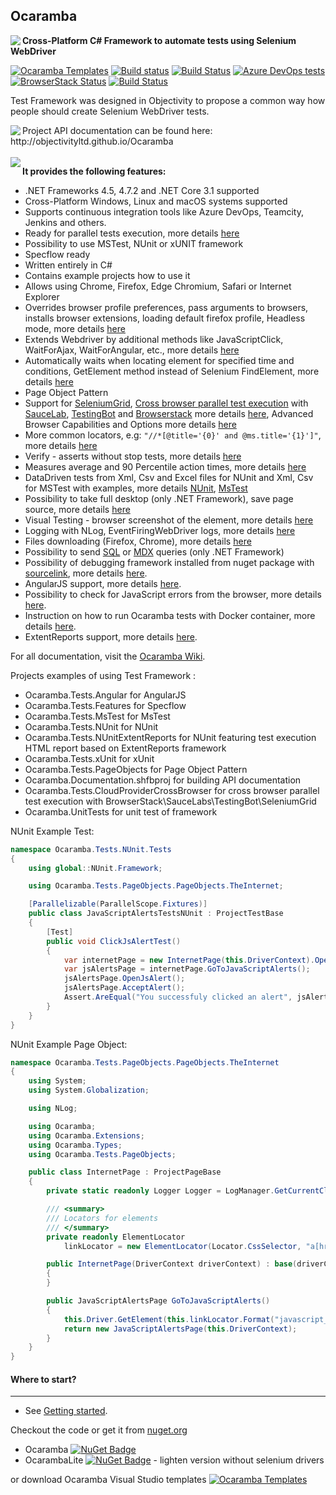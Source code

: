 ## Ocaramba
<img align="left" src="https://user-images.githubusercontent.com/12324498/73060034-43ff2580-3e97-11ea-9100-748d0716eba7.png">

**Cross-Platform C# Framework to automate tests using Selenium WebDriver**

[![Ocaramba Templates](https://img.shields.io/badge/get-Ocaramba_Templates-green.svg?color=4BC21F)](https://marketplace.visualstudio.com/items?itemName=Ocaramba.Ocaramba1)
[![Build status](https://ci.appveyor.com/api/projects/status/p8p3bndotyknv7rk?svg=true)](https://ci.appveyor.com/project/ObjectivityAdminsTeam/ocaramba)
[![Build Status](https://dev.azure.com/ocaramba/Ocaramba/_apis/build/status/ObjectivityLtd.Ocaramba)](https://dev.azure.com/ocaramba/Ocaramba/_build/latest?definitionId=2)
[![Azure DevOps tests](https://img.shields.io/azure-devops/tests/ocaramba/Ocaramba/2)](https://dev.azure.com/ocaramba/Ocaramba/_build?definitionId=2)
[![BrowserStack Status](https://automate.browserstack.com/badge.svg?badge_key=LzcxRG9pYjdqMWF0SG5OTzVYcHJmdkVDVzdzVEZvSnUwNHB6MDJjRkFtZz0tLVQ5NHNtQkllOFQzOXl6T3BiOHFzZFE9PQ==--be558d9ee42bf47757e26a14b2848c8eccecf751)](https://automate.browserstack.com/public-build/LzcxRG9pYjdqMWF0SG5OTzVYcHJmdkVDVzdzVEZvSnUwNHB6MDJjRkFtZz0tLVQ5NHNtQkllOFQzOXl6T3BiOHFzZFE9PQ==--be558d9ee42bf47757e26a14b2848c8eccecf751)
[![Build Status](https://saucelabs.com/buildstatus/jraczek)](https://saucelabs.com/beta/builds/8de234710c7c46f1b5d0e9c9438e5d06)

Test Framework was designed in Objectivity to propose a common way how people should create Selenium WebDriver tests.

<img align="left" src="https://user-images.githubusercontent.com/12324498/73060119-73159700-3e97-11ea-99d3-1b21584c6baa.png">
Project API documentation can be found here: http://objectivityltd.github.io/Ocaramba<br /><br />

<img align="left" src="https://github.com/ObjectivityLtd/Ocaramba/wiki/images/ocarambadiagram.png">

**It provides the following features:**
- .NET Frameworks 4.5, 4.7.2 and .NET Core 3.1 supported
- Cross-Platform  Windows, Linux and macOS systems supported
- Supports  continuous integration tools like Azure DevOps, Teamcity, Jenkins and others. 
- Ready for parallel tests execution, more details [here](https://github.com/ObjectivityLtd/Ocaramba/wiki/Selenium%20Parallel%20tests%20execution)
- Possibility to use MSTest, NUnit or xUNIT framework
- Specflow ready
- Written entirely in C#
- Contains example projects how to use it
- Allows using Chrome, Firefox, Edge Chromium, Safari or Internet Explorer
- Overrides browser profile preferences, pass arguments to browsers,  installs browser extensions, loading default firefox profile, Headless mode, more details [here](https://github.com/ObjectivityLtd/Ocaramba/wiki/Override-browser-profile-preferences,-install-browser-extensions,-Headless-mode)
- Extends Webdriver by additional methods like JavaScriptClick, WaitForAjax, WaitForAngular, etc., more details [here](http://objectivityltd.github.io/Ocaramba/html/d51aa97e-08b5-c0b6-6987-c10545a64ebd.htm)
- Automatically waits when locating element for specified time and conditions, GetElement method instead of Selenium FindElement, more details [here](http://objectivityltd.github.io/Ocaramba/html/3c09ca99-f931-c6c9-98fc-194eff6500ff.htm)
- Page Object Pattern
- Support for [SeleniumGrid](https://github.com/SeleniumHQ/selenium/wiki/Grid2), [Cross browser parallel test execution](https://github.com/ObjectivityLtd/Ocaramba/wiki/Cross-browser-parallel-test-execution-with-SeleniumGrid-or-testing-Cloud-Providers) with [SauceLab](https://saucelabs.com/), [TestingBot](https://testingbot.com) and [Browserstack](https://www.browserstack.com/) more details [here](https://github.com/ObjectivityLtd/Ocaramba/wiki/Selenium-Grid-support), Advanced Browser Capabilities and Options more details [here](https://github.com/ObjectivityLtd/Ocaramba/wiki/Advanced-Browser-Capabilities-and-options)
- More common locators, e.g: ```"//*[@title='{0}' and @ms.title='{1}']"```, more details [here](https://github.com/ObjectivityLtd/Ocaramba/wiki/More%20common%20locators)
- Verify - asserts without stop tests, more details [here](https://github.com/ObjectivityLtd/Ocaramba/wiki/Verify-asserts-without-stop-tests)
- Measures average and 90 Percentile action times, more details [here](https://github.com/ObjectivityLtd/Ocaramba/wiki/Performance%20measures)
- DataDriven tests from Xml, Csv and Excel files for NUnit and  Xml, Csv for MSTest with examples, more details [NUnit](https://github.com/ObjectivityLtd/Ocaramba/wiki/NUnit-DataDriven-tests-from-Xml,-CSV-and-Excel-files), [MsTest](https://github.com/ObjectivityLtd/Ocaramba/wiki/MsTest-DataDriven-tests-from-Xml-and-CSV-files)
- Possibility to take full desktop (only .NET Framework), save page source, more details [here](https://github.com/ObjectivityLtd/Ocaramba/wiki/Screen-shots---full-desktop---selenium---PageSource-saving)
- Visual Testing - browser screenshot of the element, more details [here](https://github.com/ObjectivityLtd/Ocaramba/wiki/Visual-Testing)
- Logging with NLog, EventFiringWebDriver logs, more details [here](https://github.com/ObjectivityLtd/Ocaramba/wiki/Logging)
- Files downloading (Firefox, Chrome), more details [here](https://github.com/ObjectivityLtd/Ocaramba/wiki/Downloading%20files)
- Possibility to send [SQL](http://objectivityltd.github.io/Ocaramba/html/730c92c7-831a-4449-3938-16540cf259b8.htm) or [MDX](http://objectivityltd.github.io/Ocaramba/html/7de319df-06eb-1c79-8c2d-9c60aaf3ab85.htm) queries (only .NET Framework)
- Possibility of debugging framework installed from nuget package with [sourcelink](https://github.com/dotnet/sourcelink), more details [here](https://github.com/ObjectivityLtd/Ocaramba/wiki/Debugging-Test.Automation-framework).
- AngularJS support, more details [here](https://github.com/ObjectivityLtd/Ocaramba/wiki/Angular-support).
- Possibility to check for JavaScript errors from the browser, more details [here](https://github.com/ObjectivityLtd/Ocaramba/wiki/Verifying-Javascript-Errors-from-browser).
- Instruction on how to run Ocaramba tests with Docker container, more details [here](https://github.com/ObjectivityLtd/Ocaramba/wiki/Run-Ocaramba-tests-with-Docker-container).
- ExtentReports support, more details [here](https://github.com/ObjectivityLtd/Ocaramba/wiki/ExtentReports-Support).

For all documentation, visit the [Ocaramba Wiki](https://github.com/ObjectivityLtd/Ocaramba/wiki).

Projects examples of using Test Framework :
- Ocaramba.Tests.Angular for AngularJS
- Ocaramba.Tests.Features for Specflow
- Ocaramba.Tests.MsTest for MsTest
- Ocaramba.Tests.NUnit for NUnit
- Ocaramba.Tests.NUnitExtentReports for NUnit featuring test execution HTML report based on ExtentReports framework
- Ocaramba.Tests.xUnit for xUnit
- Ocaramba.Tests.PageObjects for Page Object Pattern
- Ocaramba.Documentation.shfbproj for building API documentation
- Ocaramba.Tests.CloudProviderCrossBrowser for cross browser parallel test execution with BrowserStack\SauceLabs\TestingBot\SeleniumGrid
- Ocaramba.UnitTests for unit test of framework

NUnit Example Test:

```csharp
namespace Ocaramba.Tests.NUnit.Tests
{
    using global::NUnit.Framework;

    using Ocaramba.Tests.PageObjects.PageObjects.TheInternet;

    [Parallelizable(ParallelScope.Fixtures)]
    public class JavaScriptAlertsTestsNUnit : ProjectTestBase
    {
        [Test]
        public void ClickJsAlertTest()
        {
            var internetPage = new InternetPage(this.DriverContext).OpenHomePage();
            var jsAlertsPage = internetPage.GoToJavaScriptAlerts();
            jsAlertsPage.OpenJsAlert();
            jsAlertsPage.AcceptAlert();
            Assert.AreEqual("You successfuly clicked an alert", jsAlertsPage.ResultText);
        }
    }
}

```

NUnit Example Page Object:

```csharp
namespace Ocaramba.Tests.PageObjects.PageObjects.TheInternet
{
    using System;
    using System.Globalization;

    using NLog;

    using Ocaramba;
    using Ocaramba.Extensions;
    using Ocaramba.Types;
    using Ocaramba.Tests.PageObjects;

    public class InternetPage : ProjectPageBase
    {
        private static readonly Logger Logger = LogManager.GetCurrentClassLogger();

        /// <summary>
        /// Locators for elements
        /// </summary>
        private readonly ElementLocator
            linkLocator = new ElementLocator(Locator.CssSelector, "a[href='/{0}']");

        public InternetPage(DriverContext driverContext) : base(driverContext)
        {
        }

        public JavaScriptAlertsPage GoToJavaScriptAlerts()
        {
            this.Driver.GetElement(this.linkLocator.Format("javascript_alerts")).Click();
            return new JavaScriptAlertsPage(this.DriverContext);
        }
    }
}
```
		
#### Where to start?
-------------
- See [Getting started](https://github.com/ObjectivityLtd/Ocaramba/wiki/Getting%20started).

Checkout the code or get it from [nuget.org](https://www.nuget.org/packages?q=Ocaramba)
- Ocaramba [![NuGet Badge](https://buildstats.info/nuget/Ocaramba)](https://www.nuget.org/packages/Ocaramba/)
- OcarambaLite [![NuGet Badge](https://buildstats.info/nuget/OcarambaLite)](https://www.nuget.org/packages/OcarambaLite/) - lighten version without selenium drivers

or download Ocaramba Visual Studio templates [![Ocaramba Templates](https://img.shields.io/badge/get-Ocaramba_Templates-green.svg?color=4BC21F)](https://marketplace.visualstudio.com/items?itemName=Ocaramba.Ocaramba1)

